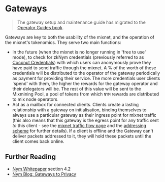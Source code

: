# Gateways

> The gateway setup and maintenance guide has migrated to the [Operator Guides book](https://nymtech.net/operators/nodes/gateway-setup.html).

Gateways are key to both the usability of the mixnet, and the operation of the mixnet's tokenomics. They serve two main functions: 
* In the future (when the mixnet is no longer running in 'free to use' mode), to check for zkNym credentials (previously referred to as [Coconut Credentials](../bandwidth-credentials.md)) with which users can anonymously prove they have paid to send traffic through the mixnet. A % of the worth of these credentials will be distributed to the operator of the gateway periodically as payment for providing their service. The more credentials user clients 'spend' with them, the higher the rewards for the gateway operator and their delegators will be. The rest of this value will be sent to the Mixmining Pool, a pool of tokens from which `NYM` rewards are distributed to mix node operators. 
* Act as a mailbox for connected clients. Clients create a lasting relationship with a gateway on initialisation, binding themselves to always use a particular gateway as their ingress point for mixnet traffic (this also means that this gateway is the egress point for any traffic sent _to_ this client - see the [mixnet traffic flow page]() and the [addressing scheme]() for further details). If a client is offline and the Gateway can't deliver packets addressed to it, they will hold these packets until the client comes back online. 

## Further Reading 
* [Nym Whitepaper](https://nymtech.net/nym-whitepaper.pdf) section 4.2 
* [Nym Blog: Gateways to Privacy](https://blog.nymtech.net/gateways-to-privacy-51196005bf5)
